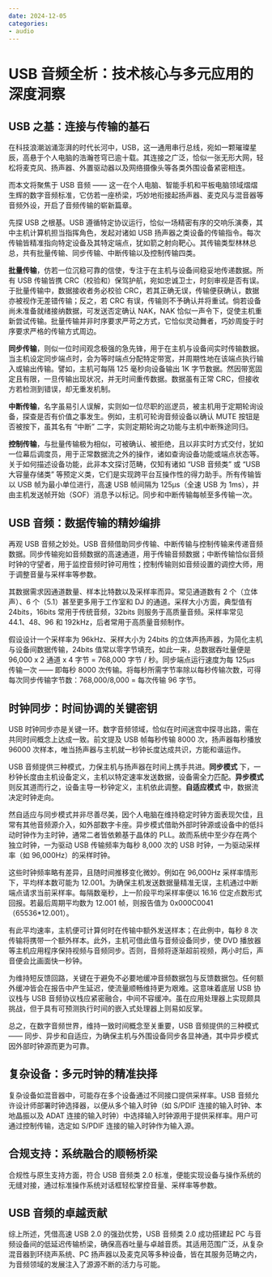 ```yaml
---
date: 2024-12-05
categories:
- audio
---
```


# USB 音频全析：技术核心与多元应用的深度洞察
## USB 之基：连接与传输的基石

在科技浪潮汹涌澎湃的时代长河中，USB，这一通用串行总线，宛如一颗璀璨星辰，高悬于个人电脑的浩瀚苍穹已逾十载。其连接之广泛，恰似一张无形大网，轻松将麦克风、扬声器、外置驱动器以及网络摄像头等各类外围设备紧密相连。
<!-- more -->
而本文将聚焦于 USB 音频 —— 这一在个人电脑、智能手机和平板电脑领域熠熠生辉的数字音频标准，它仿若一座桥梁，巧妙地衔接起扬声器、麦克风与混音器等音频外设，开启了音频传输的崭新篇章。

先探 USB 之根基。USB 遵循特定协议运行，恰似一场精密有序的交响乐演奏，其中主机计算机担当指挥角色，发起对诸如 USB 扬声器之类设备的传输指令。每次传输皆精准指向特定设备及其特定端点，犹如箭之射向靶心。其传输类型林林总总，共有批量传输、同步传输、中断传输以及控制传输四类。

**批量传输**，仿若一位沉稳可靠的信使，专注于在主机与设备间稳妥地传递数据。所有 USB 传输皆携 CRC（校验和）保驾护航，宛如忠诚卫士，时刻审视是否有误。于批量传输中，数据接收者务必校验 CRC，若其正确无误，传输便获确认，数据亦被视作无差错传输；反之，若 CRC 有误，传输则不予确认并将重试。倘若设备尚未准备就绪接纳数据，可发送否定确认 NAK，NAK 恰似一声令下，促使主机重新尝试传输。批量传输并非时序要求严苛之方式，它恰似灵动舞者，巧妙周旋于时序要求严格的传输方式周边。

**同步传输**，则似一位时间观念极强的急先锋，用于在主机与设备间实时传输数据。当主机设定同步端点时，会为等时端点分配特定带宽，并周期性地在该端点执行输入或输出传输。譬如，主机可每隔 125 毫秒向设备输出 1K 字节数据。然因带宽固定且有限，一旦传输出现状况，并无时间重传数据。数据虽有正常 CRC，但接收方若检测到错误，却无重发机制。

**中断传输**，名字虽易引人误解，实则如一位尽职的巡逻员，被主机用于定期轮询设备，探查是否有价值之事发生。例如，主机可轮询音频设备以确认 MUTE 按钮是否被按下，虽其名有 “中断” 二字，实则定期轮询之功能与主机中断殊途同归。

**控制传输**，与批量传输极为相似，可被确认、被拒绝，且以非实时方式交付，犹如一位幕后调度员，用于正常数据流之外的操作，诸如查询设备功能或端点状态等。关于如何描述设备功能，此非本文探讨范畴，仅知有诸如 “USB 音频类” 或 “USB 大容量存储类” 等预定义类，它们是实现跨平台互操作性的得力助手。所有传输皆以 USB 帧为最小单位进行，高速 USB 帧间隔为 125μs（全速 USB 为 1ms），并由主机发送帧开始（SOF）消息予以标记。同步和中断传输每帧至多传输一次。

## USB 音频：数据传输的精妙编排

再观 USB 音频之妙处。USB 音频借助同步传输、中断传输与控制传输来传递音频数据。同步传输宛如音频数据的高速通道，用于传输音频数据；中断传输恰似音频时钟的守望者，用于监控音频时钟可用性；控制传输则如音频设置的调控大师，用于调整音量与采样率等参数。

其数据需求因通道数量、样本比特数以及采样率而异。常见通道数有 2 个（立体声）、6 个（5.1）甚至更多用于工作室和 DJ 的通道。采样大小方面，典型值有 24bits，16bits 常用于传统音频，32bits 则服务于高质量音频。采样率常见 44.1、48、96 和 192kHz，后者常用于高质量音频制作。

假设设计一个采样率为 96kHz、采样大小为 24bits 的立体声扬声器，为简化主机与设备间数据传输，24bits 值常以零字节填充，如此一来，总数据吞吐量便是 96,000 x 2 通道 x 4 字节 = 768,000 字节 / 秒。同步端点运行速度为每 125μs 传输一次 —— 即每秒 8000 次传输。将每秒所需字节率除以每秒传输次数，可得每次同步传输字节数：768,000/8,000 = 每次传输 96 字节。

## 时钟同步：时间协调的关键密钥

USB 时钟同步亦是关键一环。数字音频领域，恰似在时间迷宫中探寻出路，需在共同时间概念上达成一致。前文提及 USB 帧每秒传输 8000 次，扬声器每秒播放 96000 次样本，唯当扬声器与主机就一秒钟长度达成共识，方能和谐运作。

USB 音频提供三种模式，力保主机与扬声器在时间上携手共进。**同步模式** 下，一秒钟长度由主机设备定义，主机以特定速率发送数据，设备需全力匹配。**异步模式** 则反其道而行之，设备主导一秒钟定义，主机依此调整。**自适应模式** 中，数据流决定时钟走向。

然自适应与同步模式并非尽善尽美，因个人电脑在维持稳定时钟方面表现欠佳，且常有其他音频源介入，如外部数字卡座。异步模式借助外部时钟源或设备中的低抖动时钟作为主时钟，通常二者皆依赖基于晶体的 PLL。故而系统中至少存在两个独立时钟，一为驱动 USB 传输频率为每秒 8,000 次的 USB 时钟，一为驱动采样率（如 96,000Hz）的采样时钟。

这些时钟频率略有差异，且随时间推移变化微妙。例如在 96,000Hz 采样率情形下，平均样本数可能为 12.001。为确保主机发送数据量精准无误，主机通过中断端点请求当前采样率。每隔数毫秒，上一阶段平均采样率便以 16.16 位定点数形式回报。若最后周期平均数为 12.001 帧，则报告值为 0x000C0041（65536*12.001）。

有此平均速率，主机便可计算何时在传输中额外发送样本；在此例中，每秒 8 次传输将携带一个额外样本。此外，主机可借此值与音频设备同步，使 DVD 播放器等主机应用程序保持视频与音频同步。否则，音频将逐渐超前视频，两小时后，声音便会比画面快一秒钟。

为维持短反馈回路，关键在于避免不必要地缓冲音频数据包与反馈数据包。任何额外缓冲皆会在报告中产生延迟，使流量顺畅维持更为艰难。这意味着底层 USB 协议栈与 USB 音频协议栈应紧密融合，中间不容缓冲。虽在应用处理器上实现颇具挑战，但于具有可预测执行时间的嵌入式处理器上则易如反掌。

总之，在数字音频世界，维持一致时间概念至关重要，USB 音频提供的三种模式 —— 同步、异步和自适应，为确保主机与外围设备同步各显神通，其中异步模式因外部时钟源而更为可靠。

## 复杂设备：多元时钟的精准抉择

复杂设备如混音器中，可能存在多个设备通过不同接口提供采样率。USB 音频允许设计师部署时钟选择器，以便从多个输入时钟（如 S/PDIF 连接的输入时钟、本地晶振以及 ADAT 连接的输入时钟）中选择输入时钟源用于提供采样率。用户可通过控制传输，选定如 S/PDIF 连接的输入时钟作为输入源。

## 合规支持：系统融合的顺畅桥梁

合规性与原生支持方面，符合 USB 音频类 2.0 标准，便能实现设备与操作系统的无缝对接，通过标准操作系统对话框轻松掌控音量、采样率等参数。

## USB 音频的卓越贡献

综上所述，凭借高速 USB 2.0 的强劲优势，USB 音频类 2.0 成功搭建起 PC 与音频设备间的低延迟传输桥梁，确保高吞吐量与卓越音质。其适用范围广泛，从复杂混音器到环绕声系统、PC 扬声器以及麦克风等多种设备，皆在其服务范畴之内，为音频领域的发展注入了源源不断的活力与可能。